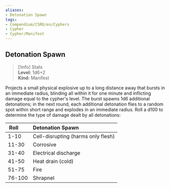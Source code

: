 ```yaml
---
aliases:
- Detonation Spawn
tags:
- Compendium/CSRD/en/Cyphers
- Cypher
- Cypher/Manifest
---
```


  
## Detonation Spawn  
>[!info] Stats  
> **Level:** 1d6+2  
> **Kind:** Manifest
  
Projects a small physical explosive up to a long distance away that bursts in an immediate radius, blinding all within it for one minute and inflicting damage equal to the cypher's level. The burst spawns 1d6 additional detonations; in the next round, each additional detonation flies to a random spot within short range and explodes in an immediate radius. Roll a d100 to determine the type of damage dealt by all detonations:  

|  Roll &nbsp; &nbsp; &nbsp; | Detonation Spawn  |  
| ------------- | :----------- |  
| 1-10 | Cell-disrupting (harms only flesh) |  
| 11-30 | Corrosive |  
| 31-40 | Electrical discharge |  
| 41-50 | Heat drain (cold) |  
| 51-75 | Fire |  
| 76-100 | Shrapnel |